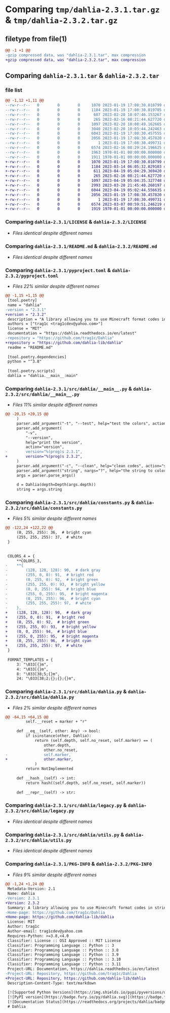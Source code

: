 # Comparing `tmp/dahlia-2.3.1.tar.gz` & `tmp/dahlia-2.3.2.tar.gz`

## filetype from file(1)

```diff
@@ -1 +1 @@
-gzip compressed data, was "dahlia-2.3.1.tar", max compression
+gzip compressed data, was "dahlia-2.3.2.tar", max compression
```

## Comparing `dahlia-2.3.1.tar` & `dahlia-2.3.2.tar`

### file list

```diff
@@ -1,12 +1,11 @@
--rw-r--r--   0        0        0     1070 2023-01-19 17:08:30.010799 dahlia-2.3.1/LICENSE
--rw-r--r--   0        0        0     1184 2023-01-19 17:08:30.019705 dahlia-2.3.1/README.md
--rw-r--r--   0        0        0      607 2023-02-20 10:07:46.153267 dahlia-2.3.1/pyproject.toml
--rw-r--r--   0        0        0      265 2023-02-16 08:21:44.627720 dahlia-2.3.1/src/dahlia/__init__.py
--rw-r--r--   0        0        0     1097 2023-02-20 10:08:49.162665 dahlia-2.3.1/src/dahlia/__main__.py
--rw-r--r--   0        0        0     3040 2023-02-20 10:03:44.242463 dahlia-2.3.1/src/dahlia/constants.py
--rw-r--r--   0        0        0     6043 2023-01-19 17:08:30.457555 dahlia-2.3.1/src/dahlia/dahlia.py
--rw-r--r--   0        0        0     2056 2023-01-19 17:08:30.457820 dahlia-2.3.1/src/dahlia/legacy.py
--rw-r--r--   0        0        0        1 2023-01-19 17:08:30.499731 dahlia-2.3.1/src/dahlia/py.typed
--rw-r--r--   0        0        0     6574 2023-02-16 08:29:24.196625 dahlia-2.3.1/src/dahlia/utils.py
--rw-r--r--   0        0        0     1963 1970-01-01 00:00:00.000000 dahlia-2.3.1/setup.py
--rw-r--r--   0        0        0     1911 1970-01-01 00:00:00.000000 dahlia-2.3.1/PKG-INFO
+-rw-r--r--   0        0        0     1070 2023-01-19 17:08:30.010799 dahlia-2.3.2/LICENSE
+-rw-r--r--   0        0        0     1184 2023-03-14 06:05:32.029103 dahlia-2.3.2/README.md
+-rw-r--r--   0        0        0      611 2023-04-19 05:04:29.369420 dahlia-2.3.2/pyproject.toml
+-rw-r--r--   0        0        0      265 2023-02-16 08:21:44.627720 dahlia-2.3.2/src/dahlia/__init__.py
+-rw-r--r--   0        0        0     1097 2023-04-19 05:04:35.327748 dahlia-2.3.2/src/dahlia/__main__.py
+-rw-r--r--   0        0        0     2993 2023-03-20 21:45:40.260197 dahlia-2.3.2/src/dahlia/constants.py
+-rw-r--r--   0        0        0     6044 2023-04-19 05:02:44.556635 dahlia-2.3.2/src/dahlia/dahlia.py
+-rw-r--r--   0        0        0     2056 2023-01-19 17:08:30.457820 dahlia-2.3.2/src/dahlia/legacy.py
+-rw-r--r--   0        0        0        1 2023-01-19 17:08:30.499731 dahlia-2.3.2/src/dahlia/py.typed
+-rw-r--r--   0        0        0     6574 2023-03-07 00:59:51.246219 dahlia-2.3.2/src/dahlia/utils.py
+-rw-r--r--   0        0        0     1919 1970-01-01 00:00:00.000000 dahlia-2.3.2/PKG-INFO
```

### Comparing `dahlia-2.3.1/LICENSE` & `dahlia-2.3.2/LICENSE`

 * *Files identical despite different names*

### Comparing `dahlia-2.3.1/README.md` & `dahlia-2.3.2/README.md`

 * *Files identical despite different names*

### Comparing `dahlia-2.3.1/pyproject.toml` & `dahlia-2.3.2/pyproject.toml`

 * *Files 22% similar despite different names*

```diff
@@ -1,15 +1,15 @@
 [tool.poetry]
 name = "dahlia"
-version = "2.3.1"
+version = "2.3.2"
 description = "A library allowing you to use Minecraft format codes in strings."
 authors = ["trag1c <trag1cdev@yahoo.com>"]
 license = "MIT"
 documentation = "https://dahlia.readthedocs.io/en/latest"
-repository = "https://github.com/trag1c/Dahlia"
+repository = "https://github.com/dahlia-lib/dahlia"
 readme = "README.md"
 
 [tool.poetry.dependencies]
 python = "^3.8"
 
 [tool.poetry.scripts]
 dahlia = "dahlia.__main__:main"
```

### Comparing `dahlia-2.3.1/src/dahlia/__main__.py` & `dahlia-2.3.2/src/dahlia/__main__.py`

 * *Files 11% similar despite different names*

```diff
@@ -20,15 +20,15 @@
     )
     parser.add_argument("-t", "--test", help="test the colors", action="store_true")
     parser.add_argument(
         "-v",
         "--version",
         help="print the version",
         action="version",
-        version="%(prog)s 2.3.1",
+        version="%(prog)s 2.3.2",
     )
     parser.add_argument("-c", "--clean", help="clean codes", action="store_true")
     parser.add_argument("string", nargs="?", help="the string to color", default=UNSET)
     args = parser.parse_args()
 
     d = Dahlia(depth=Depth(args.depth))
     string = args.string
```

### Comparing `dahlia-2.3.1/src/dahlia/constants.py` & `dahlia-2.3.2/src/dahlia/constants.py`

 * *Files 5% similar despite different names*

```diff
@@ -122,24 +122,22 @@
     (0, 255, 255): 36,  # bright cyan
     (255, 255, 255): 37,  # white
 }
 
 
 COLORS_4 = {
     **COLORS_3,
-    **{
-        (128, 128, 128): 90,  # dark gray
-        (255, 0, 0): 91,  # bright red
-        (0, 255, 0): 92,  # bright green
-        (255, 255, 0): 93,  # bright yellow
-        (0, 0, 255): 94,  # bright blue
-        (255, 0, 255): 95,  # bright magenta
-        (0, 255, 255): 96,  # bright cyan
-        (255, 255, 255): 97,  # white
-    },
+    (128, 128, 128): 90,  # dark gray
+    (255, 0, 0): 91,  # bright red
+    (0, 255, 0): 92,  # bright green
+    (255, 255, 0): 93,  # bright yellow
+    (0, 0, 255): 94,  # bright blue
+    (255, 0, 255): 95,  # bright magenta
+    (0, 255, 255): 96,  # bright cyan
+    (255, 255, 255): 97,  # white
 }
 
 FORMAT_TEMPLATES = {
     3: "\033[{}m",
     4: "\033[{}m",
     8: "\033[38;5;{}m",
     24: "\033[38;2;{};{};{}m",
```

### Comparing `dahlia-2.3.1/src/dahlia/dahlia.py` & `dahlia-2.3.2/src/dahlia/dahlia.py`

 * *Files 2% similar despite different names*

```diff
@@ -64,15 +64,15 @@
         self.__reset = marker + "r"
 
     def __eq__(self, other: Any) -> bool:
         if isinstance(other, Dahlia):
             return (self.depth, self.no_reset, self.marker) == (
                 other.depth,
                 other.no_reset,
-                self.marker,
+                other.marker,
             )
         return NotImplemented
 
     def __hash__(self) -> int:
         return hash((self.depth, self.no_reset, self.marker))
 
     def __repr__(self) -> str:
```

### Comparing `dahlia-2.3.1/src/dahlia/legacy.py` & `dahlia-2.3.2/src/dahlia/legacy.py`

 * *Files identical despite different names*

### Comparing `dahlia-2.3.1/src/dahlia/utils.py` & `dahlia-2.3.2/src/dahlia/utils.py`

 * *Files identical despite different names*

### Comparing `dahlia-2.3.1/PKG-INFO` & `dahlia-2.3.2/PKG-INFO`

 * *Files 9% similar despite different names*

```diff
@@ -1,24 +1,24 @@
 Metadata-Version: 2.1
 Name: dahlia
-Version: 2.3.1
+Version: 2.3.2
 Summary: A library allowing you to use Minecraft format codes in strings.
-Home-page: https://github.com/trag1c/Dahlia
+Home-page: https://github.com/dahlia-lib/dahlia
 License: MIT
 Author: trag1c
 Author-email: trag1cdev@yahoo.com
 Requires-Python: >=3.8,<4.0
 Classifier: License :: OSI Approved :: MIT License
 Classifier: Programming Language :: Python :: 3
 Classifier: Programming Language :: Python :: 3.8
 Classifier: Programming Language :: Python :: 3.9
 Classifier: Programming Language :: Python :: 3.10
 Classifier: Programming Language :: Python :: 3.11
 Project-URL: Documentation, https://dahlia.readthedocs.io/en/latest
-Project-URL: Repository, https://github.com/trag1c/Dahlia
+Project-URL: Repository, https://github.com/dahlia-lib/dahlia
 Description-Content-Type: text/markdown
 
 [![Supported Python Versions](https://img.shields.io/pypi/pyversions/dahlia)](https://pypi.python.org/pypi/dahlia)
 [![PyPI version](https://badge.fury.io/py/dahlia.svg)](https://badge.fury.io/py/dahlia)
 [![Documentation Status](https://readthedocs.org/projects/dahlia/badge/?version=latest)](https://dahlia.readthedocs.io/en/latest/?badge=latest)
 # Dahlia
```

